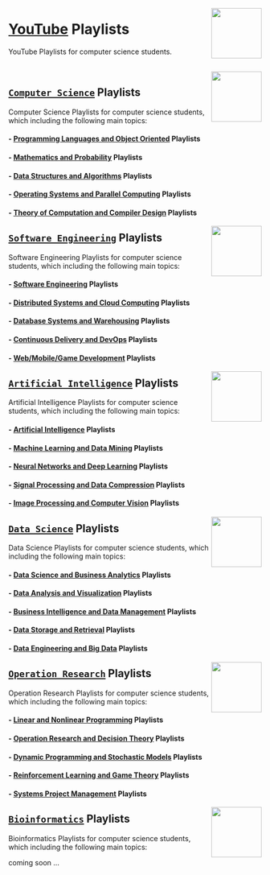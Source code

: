 <img align="right" width="100" src="https://github.com/cs-MohamedAyman/cs-MohamedAyman/blob/main/repos-logos/youtube.jpg"></img>

# [YouTube](https://www.youtube.com/) Playlists
YouTube Playlists for computer science students.

<br>

<img align="right" width="100" height="100" src="https://github.com/cs-MohamedAyman/cs-MohamedAyman/blob/main/repos-logos/computer-science-department.jpg">

## [`Computer Science`](https://github.com/cs-MohamedAyman/eLearning-Platforms/tree/master/YouTube-Playlists/Computer-Science/README.md) Playlists
Computer Science Playlists for computer science students, which including the following main topics:

#### - [Programming Languages and Object Oriented](https://github.com/cs-MohamedAyman/eLearning-Platforms/tree/master/YouTube-Playlists/Computer-Science/README.md) Playlists
#### - [Mathematics and Probability](https://github.com/cs-MohamedAyman/eLearning-Platforms/tree/master/YouTube-Playlists/Computer-Science/README.md) Playlists
#### - [Data Structures and Algorithms](https://github.com/cs-MohamedAyman/eLearning-Platforms/tree/master/YouTube-Playlists/Computer-Science/README.md) Playlists
#### - [Operating Systems and Parallel Computing](https://github.com/cs-MohamedAyman/eLearning-Platforms/tree/master/YouTube-Playlists/Computer-Science/README.md) Playlists
#### - [Theory of Computation and Compiler Design](https://github.com/cs-MohamedAyman/eLearning-Platforms/tree/master/YouTube-Playlists/Computer-Science/README.md) Playlists

<img align="right" width="100" height="100" src="https://github.com/cs-MohamedAyman/cs-MohamedAyman/blob/main/repos-logos/software-engineering-department.jpg">

## [`Software Engineering`](https://github.com/cs-MohamedAyman/eLearning-Platforms/tree/master/YouTube-Playlists/Software-Engineering/README.md) Playlists
Software Engineering Playlists for computer science students, which including the following main topics:

#### - [Software Engineering](https://github.com/cs-MohamedAyman/eLearning-Platforms/tree/master/YouTube-Playlists/Software-Engineering/README.md) Playlists
#### - [Distributed Systems and Cloud Computing](https://github.com/cs-MohamedAyman/eLearning-Platforms/tree/master/YouTube-Playlists/Software-Engineering/README.md) Playlists
#### - [Database Systems and Warehousing](https://github.com/cs-MohamedAyman/eLearning-Platforms/tree/master/YouTube-Playlists/Software-Engineering/README.md) Playlists
#### - [Continuous Delivery and DevOps](https://github.com/cs-MohamedAyman/eLearning-Platforms/tree/master/YouTube-Playlists/Software-Engineering/README.md) Playlists
#### - [Web/Mobile/Game Development](https://github.com/cs-MohamedAyman/eLearning-Platforms/tree/master/YouTube-Playlists/Software-Engineering/README.md) Playlists

<img align="right" width="100" height="100" src="https://github.com/cs-MohamedAyman/cs-MohamedAyman/blob/main/repos-logos/artificial-intelligence-department.jpg">

## [`Artificial Intelligence`](https://github.com/cs-MohamedAyman/eLearning-Platforms/tree/master/YouTube-Playlists/Artificial-Intelligence/README.md) Playlists
Artificial Intelligence Playlists for computer science students, which including the following main topics:

#### - [Artificial Intelligence](https://github.com/cs-MohamedAyman/eLearning-Platforms/tree/master/YouTube-Playlists/Artificial-Intelligence/README.md) Playlists
#### - [Machine Learning and Data Mining](https://github.com/cs-MohamedAyman/eLearning-Platforms/tree/master/YouTube-Playlists/Artificial-Intelligence/README.md) Playlists
#### - [Neural Networks and Deep Learning](https://github.com/cs-MohamedAyman/eLearning-Platforms/tree/master/YouTube-Playlists/Artificial-Intelligence/README.md) Playlists
#### - [Signal Processing and Data Compression](https://github.com/cs-MohamedAyman/eLearning-Platforms/tree/master/YouTube-Playlists/Artificial-Intelligence/README.md) Playlists
#### - [Image Processing and Computer Vision](https://github.com/cs-MohamedAyman/eLearning-Platforms/tree/master/YouTube-Playlists/Artificial-Intelligence/README.md) Playlists

<img align="right" width="100" height="100" src="https://github.com/cs-MohamedAyman/cs-MohamedAyman/blob/main/repos-logos/data-science-department.jpg">

## [`Data Science`](https://github.com/cs-MohamedAyman/eLearning-Platforms/tree/master/YouTube-Playlists/Data-Science/README.md) Playlists
Data Science Playlists for computer science students, which including the following main topics:

#### - [Data Science and Business Analytics](https://github.com/cs-MohamedAyman/eLearning-Platforms/tree/master/YouTube-Playlists/Data-Science/README.md) Playlists
#### - [Data Analysis and Visualization](https://github.com/cs-MohamedAyman/eLearning-Platforms/tree/master/YouTube-Playlists/Data-Science/README.md) Playlists
#### - [Business Intelligence and Data Management](https://github.com/cs-MohamedAyman/eLearning-Platforms/tree/master/YouTube-Playlists/Data-Science/README.md) Playlists
#### - [Data Storage and Retrieval](https://github.com/cs-MohamedAyman/eLearning-Platforms/tree/master/YouTube-Playlists/Data-Science/README.md) Playlists
#### - [Data Engineering and Big Data](https://github.com/cs-MohamedAyman/eLearning-Platforms/tree/master/YouTube-Playlists/Data-Science/README.md) Playlists

<img align="right" width="100" height="100" src="https://github.com/cs-MohamedAyman/cs-MohamedAyman/blob/main/repos-logos/operation-research-department.jpg">

## [`Operation Research`](https://github.com/cs-MohamedAyman/eLearning-Platforms/tree/master/YouTube-Playlists/Operation-Research/README.md) Playlists
Operation Research Playlists for computer science students, which including the following main topics:

#### - [Linear and Nonlinear Programming](https://github.com/cs-MohamedAyman/eLearning-Platforms/tree/master/YouTube-Playlists/Operation-Research/README.md) Playlists
#### - [Operation Research and Decision Theory](https://github.com/cs-MohamedAyman/eLearning-Platforms/tree/master/YouTube-Playlists/Operation-Research/README.md) Playlists
#### - [Dynamic Programming and Stochastic Models](https://github.com/cs-MohamedAyman/eLearning-Platforms/tree/master/YouTube-Playlists/Operation-Research/README.md) Playlists
#### - [Reinforcement Learning and Game Theory](https://github.com/cs-MohamedAyman/eLearning-Platforms/tree/master/YouTube-Playlists/Operation-Research/README.md) Playlists
#### - [Systems Project Management](https://github.com/cs-MohamedAyman/eLearning-Platforms/tree/master/YouTube-Playlists/Operation-Research/README.md) Playlists

<img align="right" width="100" height="100" src="https://github.com/cs-MohamedAyman/cs-MohamedAyman/blob/main/repos-logos/bioinformatics-department.jpg">

## [`Bioinformatics`](https://github.com/cs-MohamedAyman/eLearning-Platforms/tree/master/YouTube-Playlists/Bioinformatics/README.md) Playlists
Bioinformatics Playlists for computer science students, which including the following main topics:

coming soon ...
